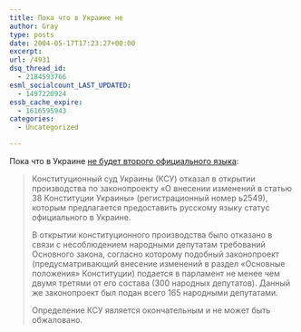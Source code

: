```yaml
---
title: Пока что в Украине не
author: Gray
type: posts
date: 2004-05-17T17:23:27+00:00
excerpt:
url: /4931
dsq_thread_id:
  - 2184593766
esml_socialcount_LAST_UPDATED:
  - 1497220924
essb_cache_expire:
  - 1616595943
categories:
  - Uncategorized

---
```








Пока что в Украине <a href="http://www.korrespondent.net/main/94589" target="_blank">не будет второго официального языка</a>:

> Конституционный суд Украины (КСУ) отказал в открытии производства по законопроекту &#171;О внесении изменений в статью 38 Конституции Украины&#187; (регистрационный номер ь2549), которым предлагается предоставить русскому языку статус официального в Украине. 
> 
> В открытии конституционного производства было отказано в связи с несоблюдением народными депутатам требований Основного закона, согласно которому подобный законопроект (предусматривающий внесение изменений в раздел &#171;Основные положения&#187; Конституции) подается в парламент не менее чем двумя третями от его состава (300 народных депутатов). Данный же законопроект был подан всего 165 народными депутатами.
> 
> Определение КСУ является окончательным и не может быть обжаловано.